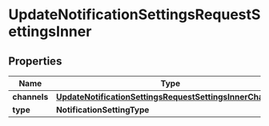 

# UpdateNotificationSettingsRequestSettingsInner


## Properties

| Name | Type | Description | Notes |
|------------ | ------------- | ------------- | -------------|
|**channels** | [**UpdateNotificationSettingsRequestSettingsInnerChannels**](UpdateNotificationSettingsRequestSettingsInnerChannels.md) |  |  |
|**type** | **NotificationSettingType** |  |  |



